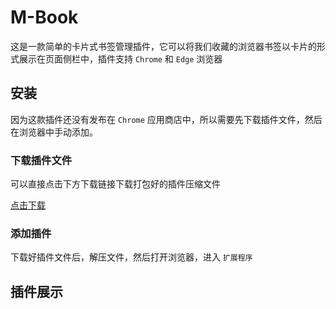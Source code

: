 # M-Book
这是一款简单的卡片式书签管理插件，它可以将我们收藏的浏览器书签以卡片的形式展示在页面侧栏中，插件支持 `Chrome` 和 `Edge` 浏览器

## 安装
因为这款插件还没有发布在 `Chrome` 应用商店中，所以需要先下载插件文件，然后在浏览器中手动添加。

### 下载插件文件
可以直接点击下方下载链接下载打包好的插件压缩文件   
    
<a href="/resouce/bookmark.zip" download="/resouce/bookmark.zip">点击下载</a>

### 添加插件
下载好插件文件后，解压文件，然后打开浏览器，进入 `扩展程序`

## 插件展示